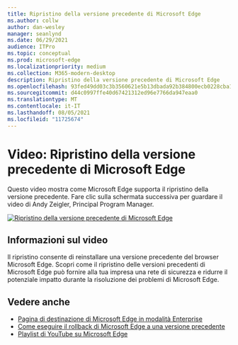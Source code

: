 ```yaml
---
title: Ripristino della versione precedente di Microsoft Edge
ms.author: collw
author: dan-wesley
manager: seanlynd
ms.date: 06/29/2021
audience: ITPro
ms.topic: conceptual
ms.prod: microsoft-edge
ms.localizationpriority: medium
ms.collection: M365-modern-desktop
description: Ripristino della versione precedente di Microsoft Edge
ms.openlocfilehash: 93fed49dd03c3b3560621e5b13dbada92b384800ecb0228cba1d7ee47a36a839
ms.sourcegitcommit: d44c0997ffe40d67421312ed96e7766da947eaa0
ms.translationtype: MT
ms.contentlocale: it-IT
ms.lasthandoff: 08/05/2021
ms.locfileid: "11725674"
---
```

# <a name="video-microsoft-edge-version-rollback"></a>Video: Ripristino della versione precedente di Microsoft Edge

Questo video mostra come Microsoft Edge supporta il ripristino della versione precedente. Fare clic sulla schermata successiva per guardare il video di Andy Zeigler, Principal Program Manager.

[![Ripristino della versione precedente di Microsoft Edge](media/microsoft-edge-video-version-rollback/0.png)](http://www.youtube.com/watch?v=pXhXHvKUa_c "Microsoft Edge version rollback")

## <a name="about-the-video"></a>Informazioni sul video

Il ripristino consente di reinstallare una versione precedente del browser Microsoft Edge. Scopri come il ripristino delle versioni precedenti di Microsoft Edge può fornire alla tua impresa una rete di sicurezza e ridurre il potenziale impatto durante la risoluzione dei problemi di Microsoft Edge.

## <a name="see-also"></a>Vedere anche

- [Pagina di destinazione di Microsoft Edge in modalità Enterprise](https://aka.ms/EdgeEnterprise)
- [Come eseguire il rollback di Microsoft Edge a una versione precedente](edge-learnmore-rollback.md)
- [Playlist di YouTube su Microsoft Edge](https://www.youtube.com/playlist?list=PLXtHYVsvn_b-uXh1tMeYpT-0iD8tD3tFy)
